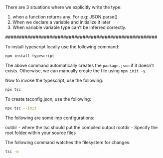 There are 3 situations where we explicitly write the type:

1. when a function returns any. For e.g: JSON.parse()
2. When we declare a variable and initialize it later
3. When variable variable type can't be inferred correctly.

#######################################################

To install typescript locally use the following command:

```bash
npm install typescript
```

The above command automatically creates the `package.json` if it doesn't exists. Otherwise, we can manually create
the file using `npm init -y`.

Now to invoke the typescript, use the following:

```bash
npx tsc
```

To create tsconfig.json, use the following:

```bash
npx tsc --init
```

The following are some imp configurations:

outdir - where the tsc should put the compiled output
rootdir - Specify the root folder within your source files

The following command watches the filesystem for changes:

```bash
tsc -w
```

